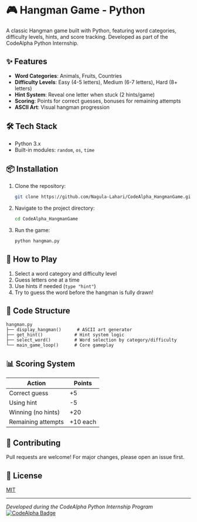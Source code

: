 # 🎮 Hangman Game - Python

A classic Hangman game built with Python, featuring word categories, difficulty levels, hints, and score tracking. Developed as part of the CodeAlpha Python Internship.

## ✨ Features

- **Word Categories**: Animals, Fruits, Countries
- **Difficulty Levels**: Easy (4-5 letters), Medium (6-7 letters), Hard (8+ letters)
- **Hint System**: Reveal one letter when stuck (2 hints/game)
- **Scoring**: Points for correct guesses, bonuses for remaining attempts
- **ASCII Art**: Visual hangman progression

## 🛠️ Tech Stack

- Python 3.x
- Built-in modules: `random`, `os`, `time`

## 📦 Installation

1. Clone the repository:
   ```bash
   git clone https://github.com/Nagula-Lahari/CodeAlpha_HangmanGame.git
   ```
2. Navigate to the project directory:
   ```bash
   cd CodeAlpha_HangmanGame
   ```
3. Run the game:
   ```bash
   python hangman.py
   ```

## 🎯 How to Play

1. Select a word category and difficulty level
2. Guess letters one at a time
3. Use hints if needed (`type "hint"`)
4. Try to guess the word before the hangman is fully drawn!

## 📝 Code Structure

```
hangman.py
├── display_hangman()      # ASCII art generator
├── get_hint()            # Hint system logic
├── select_word()         # Word selection by category/difficulty
└── main_game_loop()      # Core gameplay
```

## 📊 Scoring System

| Action                | Points  |
|-----------------------|---------|
| Correct guess         | +5      |
| Using hint            | -5      |
| Winning (no hints)    | +20     |
| Remaining attempts    | +10 each|

## 🤝 Contributing

Pull requests are welcome! For major changes, please open an issue first.

## 📜 License

[MIT](LICENSE)

---

*Developed during the CodeAlpha Python Internship Program*  
[![CodeAlpha Badge](https://img.shields.io/badge/Internship-CodeAlpha-blue)](https://www.codealpha.tech)
```

